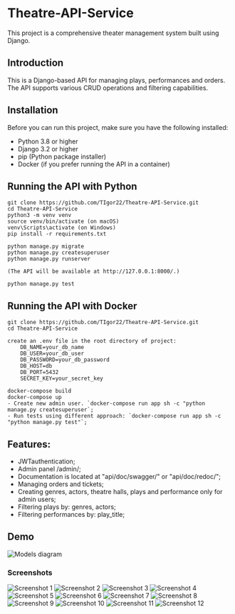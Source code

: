 # Theatre-API-Service
This project is a comprehensive theater management system built using Django.

## Introduction

This is a Django-based API for managing plays, performances and orders. 
The API supports various CRUD operations and filtering capabilities.

## Installation

Before you can run this project, make sure you have the following installed:

- Python 3.8 or higher
- Django 3.2 or higher
- pip (Python package installer)
- Docker (if you prefer running the API in a container)

## Running the API with Python

```sell
git clone https://github.com/TIgor22/Theatre-API-Service.git
cd Theatre-API-Service
python3 -m venv venv
source venv/bin/activate (on macOS)
venv\Scripts\activate (on Windows)
pip install -r requirements.txt

python manage.py migrate
python manage.py createsuperuser
python manage.py runserver

(The API will be available at http://127.0.0.1:8000/.)

python manage.py test

```

## Running the API with Docker

```sell
git clone https://github.com/TIgor22/Theatre-API-Service.git
cd Theatre-API-Service

create an .env file in the root directory of project:
    DB_NAME=your_db_name
    DB_USER=your_db_user
    DB_PASSWORD=your_db_password
    DB_HOST=db
    DB_PORT=5432
    SECRET_KEY=your_secret_key

docker-compose build
docker-compose up
- Create new admin user. `docker-compose run app sh -c "python manage.py createsuperuser`;
- Run tests using different approach: `docker-compose run app sh -c "python manage.py test"`;
```

## Features:

- JWTauthentication;
- Admin panel /admin/;
- Documentation is located at "api/doc/swagger/" or "api/doc/redoc/";
- Managing orders and tickets;
- Creating genres, actors, theatre halls, plays and performance
    only for admin users;
- Filtering plays by: genres, actors;
- Filtering performances by: play_title;


## Demo

![Models diagram](pictures/theater_diagram.png)

### Screenshots

![Screenshot 1](pictures/1.png)
![Screenshot 2](pictures/2.png)
![Screenshot 3](pictures/3.png)
![Screenshot 4](pictures/4.png)
![Screenshot 5](pictures/5.png)
![Screenshot 6](pictures/6.png)
![Screenshot 7](pictures/7.png)
![Screenshot 8](pictures/8.png)
![Screenshot 9](pictures/9.png)
![Screenshot 10](pictures/10.png)
![Screenshot 11](pictures/11.png)
![Screenshot 12](pictures/12.png)
